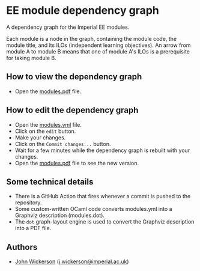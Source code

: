 # EE module dependency graph

A dependency graph for the Imperial EE modules.

Each module is a node in the graph, containing the module code, the module title, and its ILOs (independent learning objectives). An arrow from module A to module B means that one of module A's ILOs is a prerequisite for taking module B.

## How to view the dependency graph

- Open the [modules.pdf](https://github.com/johnwickerson/ee_modules/raw/main/modules.pdf) file.

## How to edit the dependency graph

- Open the [modules.yml](modules.yml) file.
- Click on the `edit` button.
- Make your changes.
- Click on the `Commit changes...` button.
- Wait for a few minutes while the dependency graph is rebuilt with your changes.
- Open the [modules.pdf](https://github.com/johnwickerson/ee_modules/raw/main/modules.pdf) file to see the new version.

## Some technical details
- There is a GitHub Action that fires whenever a commit is pushed to the repository.
- Some custom-written OCaml code converts modules.yml into a Graphviz description (modules.dot).
- The `dot` graph-layout engine is used to convert the Graphviz description into a PDF file.

## Authors
- [John Wickerson](https://github.com/johnwickerson) (j.wickerson@imperial.ac.uk)

